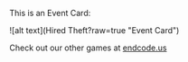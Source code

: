 This is an Event Card: 
 
 ![alt text](Hired Theft?raw=true "Event Card")  
 
 
 
 
 
 Check out our other games at [endcode.us](https://endcode.us/)